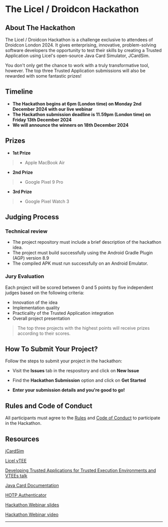 
# **The Licel / Droidcon Hackathon**

## About The Hackathon

The Licel / Droidcon Hackathon is a challenge exclusive to attendees of Droidcon London 2024. It gives enterprising, innovative, problem-solving software developers the opportunity to test their skills by creating a Trusted Application using Licel's open-source Java Card Simulator, JCardSim. 

You don't only get the chance to work with a truly transformative tool, however. The top three Trusted Application submissions will also be rewarded with some fantastic prizes!

## Timeline

* **The Hackathon begins at 6pm (London time) on Monday 2nd December 2024 with our live webinar**
* **The Hackathon submission deadline is 11.59pm (London time) on Friday 13th December 2024**
* **We will announce the winners on 18th December 2024**

## Prizes

* **1st Prize**

>* Apple MacBook Air

* **2nd Prize**

>* Google Pixel 9 Pro

* **3rd Prize**

>* Google Pixel Watch 3

## Judging Process

### Technical review
* The project repository must include a brief description of the hackathon idea.
* The project must build successfully using the Android Gradle Plugin (AGP) version 8.9
* The compiled APK must run successfully on an Android Emulator.

### Jury Evaluation

Each project will be scored between 0 and 5 points by five independent judges based on the following criteria:

* Innovation of the idea
* Implementation quality
* Practicality of the Trusted Application integration
* Overall project presentation

> The top three projects with the highest points will receive prizes according to their scores.

## How To Submit Your Project?

Follow the steps to submit your project in the hackathon:

* Visit the **Issues** tab in the respository and click on **New Issue**

* Find the **Hackathon Submission** option and click on **Get Started** 

* **Enter your submission details and you're good to go!**

## Rules and Code of Conduct

All participants must agree to the [Rules](RULES.md) and [Code of Conduct](CODE_OF_CONDUCT.md) to participate in the Hackathon.

## Resources
[jCardSim](https://jcardsim.org)

[Licel vTEE](https://licelus.com/products/vtee)

[Developing Trusted Applications for Trusted Execution Environments and VTEEs talk](https://www.droidcon.com/2024/11/22/developing-trusted-applications-for-trusted-execution-environments-and-vtees/)

[Java Card Documentation](https://docs.oracle.com/en/java/javacard/3.1/index.html)

[HOTP Authenticator](https://github.com/licel/hotp-authenticator)

[Hackathon Webinar slides](https://github.com/licel/droidcon-hackathon/blob/main/Hackathon_Droidcon_2024.pdf)

[Hackathon Webinar video](https://github.com/licel/droidcon-hackathon/blob/main/Licel-vTEE-JCardSim-Droidcon-2024.mp4)


---
